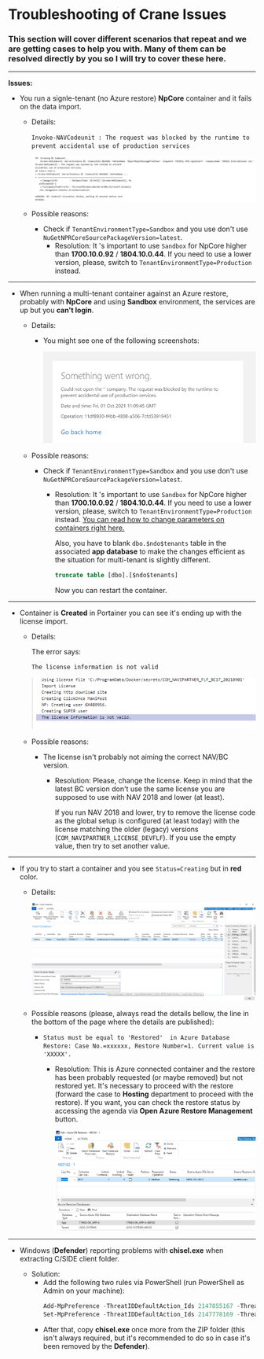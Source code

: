# Troubleshooting of Crane Issues

### This section will cover different scenarios that repeat and we are getting cases to help you with. Many of them can be resolved directly by you so I will try to cover these here.

---

**Issues:**
- You run a signle-tenant (no Azure restore) **NpCore** container and it fails on the data import.
  - Details:

      ```Invoke-NAVCodeunit : The request was blocked by the runtime to prevent accidental use of production services```

      ![The request was blocked by the runtime to prevent accidental use of production services](../.attachments/image-f6383e3e-ce88-49c7-b430-036569e0f530.png)

  - Possible reasons:
    - Check if ```TenantEnvironmentType=Sandbox``` and you use don't use ```NuGetNPRCoreSourcePackageVersion=latest```.
      - Resolution: It 's important to use ```Sandbox``` for NpCore higher than **1700.10.0.92** / **1804.10.0.44**. If you need to use a lower version, please, switch to ```TenantEnvironmentType=Production``` instead.

---

 - When running a multi-tenant container against an Azure restore, probably with **NpCore** and using **Sandbox** environment, the services are up but you **can't login**.
   - Details:
     - You might see one of the following screenshots:

       ![The request was blocked by the runtime to prevent accidental use of production services](../.attachments/image-340edf8f-08de-428c-a093-93f4b74aa450.png)

   - Possible reasons:
     - Check if ```TenantEnvironmentType=Sandbox``` and you use don't use ```NuGetNPRCoreSourcePackageVersion=latest```.
       - Resolution: It 's important to use ```Sandbox``` for NpCore higher than **1700.10.0.92** / **1804.10.0.44**. If you need to use a lower version, please, switch to ```TenantEnvironmentType=Production``` instead. [You can read how to change parameters on containers right here.](./Crane-Features/Crane-Container-Parameters)

         Also, you have to blank ```dbo.$ndo$tenants``` table in the associated **app database** to make the changes efficient as the situation for multi-tenant is slightly different.

         ```sql
         truncate table [dbo].[$ndo$tenants]
         ```

         Now you can restart the container.
      
---

- Container is **Created** in Portainer you can see it's ending up with the license import.
  - Details:   

    The error says:
    ```
    The license information is not valid
    ```

    ![The license information is not valid](../.attachments/image-831ae7af-6648-4808-9e03-e3cab4e16409.png)

   - Possible reasons:
     - The license isn't probably not aiming the correct NAV/BC version.
       - Resolution: Please, change the license. Keep in mind that the latest BC version don't use the same license you are supposed to use with NAV 2018 and lower (at least). 

         If you run NAV 2018 and lower, try to remove the license code as the global setup is configured (at least today) with the license matching the older (legacy) versions (```COM_NAVIPARTNER_LICENSE_DEVFLF```). If you use the empty value, then try to set another value.
  
---

- If you try to start a container and you see ```Status=Creating``` but in **red** color.
  - Details:

    ![image.png](../.attachments/image-5b538c40-0255-4d81-b608-d7380e921d64.png)

   - Possible reasons (please, always read the details bellow, the line in the bottom of the page where the details are published):
     - ```Status must be equal to 'Restored'  in Azure Database Restore: Case No.=xxxxxx, Restore Number=1. Current value is 'XXXXX'.```
       - Resolution: This is Azure connected container and the restore has been probably requested (or maybe removed) but not restored yet. It's necessary to proceed with the restore (forward the case to **Hosting** department to proceed with the restore).
         If you want, you can check the restore status by accessing the agenda via **Open Azure Restore Management** button.

         ![image.png](../.attachments/image-e9b74e1e-ff14-4c2b-84da-46783bf9e0de.png)

---

- Windows (**Defender**) reporting problems with **chisel.exe** when extracting C/SIDE client folder.

  - Solution:
    - Add the following two rules via PowerShell (run PowerShell as Admin on your machine):
      ```PowerShell
      Add-MpPreference -ThreatIDDefaultAction_Ids 2147855167 -ThreatIDDefaultAction_Actions Allow
      Set-MpPreference -ThreatIDDefaultAction_Ids 2147778169 -ThreatIDDefaultAction_Actions Allow
      ```
    - After that, copy **chisel.exe** once more from the ZIP folder (this isn't always required, but it's recommended to do so in case it's been removed by the **Defender**).

